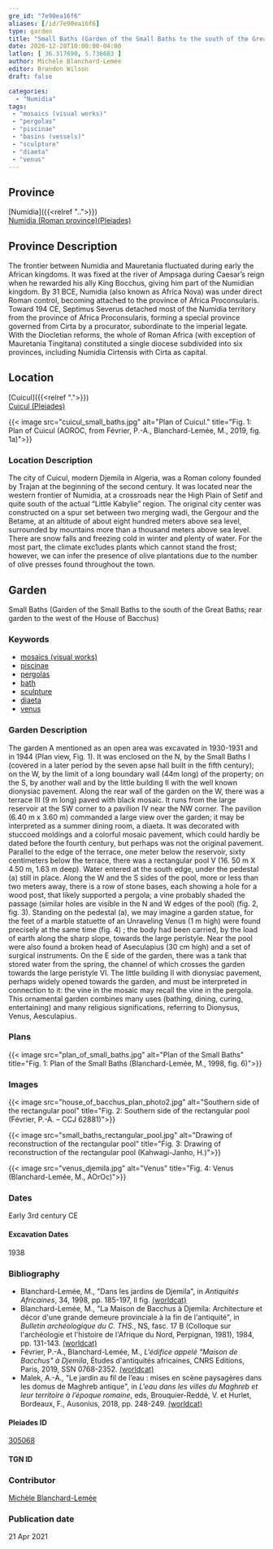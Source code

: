 ```yaml
---
gre_id: "7e90ea16f6"
aliases: [/id/7e90ea16f6]
type: garden
title: "Small Baths (Garden of the Small Baths to the south of the Great Baths; rear garden to the west of the House of Bacchus)"
date: 2020-12-20T10:00:00-04:00
latlon: [ 36.317690, 5.736683 ]
author: Michèle Blanchard-Lemée
editor: Brandon Wilson
draft: false

categories:
  - "Numidia"
tags:
 - "mosaics (visual works)"
 - "pergolas"
 - "piscinae"
 - "basins (vessels)"
 - "sculpture"
 - "diaeta"
 - "venus"
---
```


## Province

[Numidia]({{<relref "..">}}) \
[Numidia (Roman province)(Pleiades)](https://pleiades.stoa.org/places/981539)

## Province Description

The frontier between Numidia and Mauretania fluctuated during early the African kingdoms. It was fixed at the river of Ampsaga during Caesar’s reign when he rewarded his ally King Bocchus, giving him part of the Numidian kingdom. By 31 BCE, Numidia (also known as Africa Nova) was under direct Roman control, becoming attached to the province of Africa Proconsularis. Toward 194 CE, Septimus Severus detached most of the Numidia territory from the province of Africa Proconsularis, forming a special province governed from Cirta by a procurator, subordinate to the imperial legate. With the Diocletian reforms, the whole of Roman Africa (with exception of Mauretania Tingitana) constituted a single diocese subdivided into six provinces, including Numidia Cirtensis with Cirta as capital.

## Location

[Cuicul]({{<relref ".">}}) \
[Cuicul (Pleiades)](https://pleiades.stoa.org/places/305068)


{{< image src="cuicul_small_baths.jpg" alt="Plan of Cuicul." title="Fig. 1: Plan of Cuicul (AOROC, from Février, P.-A., Blanchard-Lemée, M., 2019, fig. 1a)">}}

### Location Description

The city of Cuicul, modern Djemila in Algeria, was a Roman colony founded by Trajan at the beginning of the second century. It was located near the western frontier of Numidia, at a crossroads near the High Plain of Setif and quite south of the actual “Little Kabylie” region. The original city center was constructed on a spur set between two merging wadi, the Gergour and the Betame, at an altitude of about eight hundred meters above sea level, surrounded by mountains more than a thousand meters above sea level. There are snow falls and freezing cold in winter and plenty of water. For the most part, the climate exc1udes plants which cannot stand the frost; however, we can infer the presence of olive plantations due to the number of olive presses found throughout the town.

<!--## Sublocation-->

<!--### Sublocation Description-->

## Garden

Small Baths (Garden of the Small Baths to the south of the Great Baths; rear garden to the west of the House of Bacchus)

### Keywords
- [mosaics (visual works)](http://vocab.getty.edu/page/aat/300015342)
- [piscinae]( http://vocab.getty.edu/page/aat/300375619)
- [pergolas](http://vocab.getty.edu/page/aat/300006783)
- [bath](#)
- [sculpture](#)
- [diaeta](#)
- [venus](#)

### Garden Description

The garden A mentioned as an open area was excavated in 1930-1931 and in 1944 (Plan view, Fig. 1). It was enclosed on the N, by the Small Baths I (covered in a later period by the seven apse hall built in the fifth century); on the W, by the limit of a long boundary wall (44m long) of the property; on the S, by another wall and by the little building II with the well known dionysiac pavement. Along the rear wall of the garden on the W, there was a terrace III (9 m long) paved with black mosaic. It runs from the large reservoir at the SW corner to a pavilion IV near the NW corner. The pavilion (6.40 m x 3.60 m) commanded a large view over the garden; it may be interpreted as a summer dining room, a diaeta. It was decorated with stuccoed moldings and a colorful mosaic pavement, which could hardly be dated before the fourth century, but perhaps was not the original pavement. Parallel to the edge of the terrace, one meter below the reservoir, sixty centimeters below the terrace, there was a rectangular pool V (16. 50 m X 4.50 m, 1.63 m deep). Water entered at the south edge, under the pedestal (a) still in place. Along the W and the S sides of the pool, more or less than two meters away, there is a row of stone bases, each showing a hole for a wood post, that likely supported a pergola; a vine probably shaded the passage (similar holes are visible in the N and W edges of the pool) (fig. 2, fig. 3). Standing on the pedestal (a), we may imagine a garden statue, for the feet of a marble statuette of an Unraveling Venus (1 m high) were found precisely at the same time (fig. 4) ; the body had been carried, by the load of earth along the sharp slope, towards the large peristyle. Near the pool were also found a broken head of Aseculapius (30 cm high) and a set of surgical instruments. On the E side of the garden, there was a tank that stored water from the spring, the channel of which crosses the garden towards the large peristyle VI. The little building II with dionysiac pavement, perhaps widely opened towards the garden, and must be interpreted in connection to it: the vine in the mosaic may recall the vine in the pergola. This ornamental garden combines many uses (bathing, dining, curing, entertaining) and many religious significations, referring to Dionysus, Venus, Aesculapius.

### Plans

{{< image src="plan_of_small_baths.jpg" alt="Plan of the Small Baths" title="Fig. 1: Plan of the Small Baths (Blanchard-Lemée, M., 1998, fig. 6)">}}

### Images
{{< image src="house_of_bacchus_plan_photo2.jpg" alt="Southern side of the rectangular pool" title="Fig. 2: Southern side of the rectangular pool (Février, P.-A. – CCJ 62881)">}}

{{< image src="small_baths_rectangular_pool.jpg" alt="Drawing of reconstruction of the rectangular pool" title="Fig. 3: Drawing of reconstruction of the rectangular pool (Kahwagi-Janho, H.)">}}

{{< image src="venus_djemila.jpg" alt="Venus" title="Fig. 4: Venus (Blanchard-Lemée, M., AOrOc)">}}
### Dates

Early 3rd century CE

#### Excavation Dates

1938

### Bibliography

* Blanchard-Lemée, M., "Dans les jardins de Djemila", in *Antiquités Africaines*, 34, 1998, pp. 185-197, Il fig. [(worldcat)](http://www.worldcat.org/oclc/4824686051)
*  Blanchard-Lemée, M., "La Maison de Bacchus à Djemila: Architecture et décor d'une grande demeure provinciale à la fin de l'antiquité", in *Bulletin archéologique du C. THS.*, NS, fasc. 17 B (Colloque sur l'archéologie et l'histoire de l'Afrique du Nord, Perpignan, 1981), 1984, pp. 131-143. [(worldcat)](http://www.worldcat.org/oclc/848793520)
*  Février, P.-A., Blanchard-Lemée, M., *L'édifice appelé "Maison de Bacchus" à Djemila*, Études d'antiquités africaines, CNRS Editions, Paris, 2019, SSN 0768-2352. [(worldcat)](http://www.worldcat.org/oclc/1090653355)
* Malek, A.-A., "Le jardin au fil de l’eau : mises en scène paysagères dans les domus de Maghreb antique", in *L'eau dans les villes du Maghreb et leur territoire à l’époque romaine*, eds, Brouquier-Reddé, V. et  Hurlet, Bordeaux, F., Ausonius, 2018, pp. 248-249. [(worldcat)](http://www.worldcat.org/oclc/1078217356)

#### Pleiades ID
[305068](https://pleiades.stoa.org/places/305068)
#### TGN ID

### Contributor

[Michèle Blanchard-Lemée](https://www.persee.fr/authority/396899)

### Publication date
21 Apr 2021
<!--07 July 2020-->

<!--### Related articles-->

<!-- Links to other related articles. Leave blank for now -->

